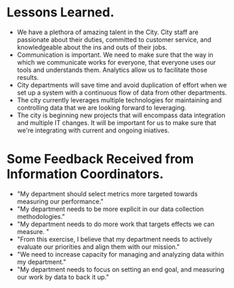 # Lessons Learned.
* We have a plethora of amazing talent in the City.  City staff are passionate about their duties, committed to customer service, and knowledgeable about the ins and outs of their jobs.
* Communication is important.  We need to make sure that the way in which we communicate works for everyone, that everyone uses our tools and understands them.  Analytics allow us to facilitate those results.
* City departments will save time and avoid duplication of effort when we set up a system with a continuous flow of data from other departments.
* The city currently leverages multiple technologies for maintaining and controlling data that we are looking forward to leveraging.
* The city is beginning new projects that will encompass data integration and multiple IT changes.  It will be important for us to make sure that we're integrating with current and ongoing iniatives.

# Some Feedback Received from Information Coordinators.
* "My department should select metrics more targeted towards measuring our performance."
* "My department needs to be more explicit in our data collection methodologies."
* "My department needs to do more work that targets effects we can measure. "
* "From this exercise, I believe that my department needs to actively evaluate our priorities and align them with our mission."
* "We need to increase capacity for managing and analyzing data within my department."
* "My department needs to focus on setting an end goal, and measuring our work by data to back it up."